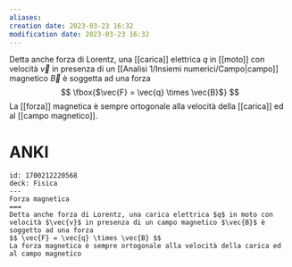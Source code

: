 ```yaml
---
aliases:
creation date: 2023-03-23 16:32
modification date: 2023-03-23 16:32
---
```


Detta anche forza di Lorentz, una [[carica]] elettrica $q$ in [[moto]] con velocità $\vec{v}$ in presenza di un [[Analisi 1/Insiemi numerici/Campo|campo]] magnetico $\vec{B}$ è soggetta ad una forza
$$
\fbox{$\vec{F} = \vec{q} \times \vec{B}$}
$$
La [[forza]] magnetica è sempre ortogonale alla velocità della [[carica]] ed al [[campo magnetico]].

# ANKI

```anki
id: 1700212220568
deck: Fisica
---
Forza magnetica
===
Detta anche forza di Lorentz, una carica elettrica $q$ in moto con velocità $\vec{v}$ in presenza di un campo magnetico $\vec{B}$ è soggetto ad una forza
$$ \vec{F} = \vec{q} \times \vec{B} $$
La forza magnetica è sempre ortogonale alla velocità della carica ed al campo magnetico
```


